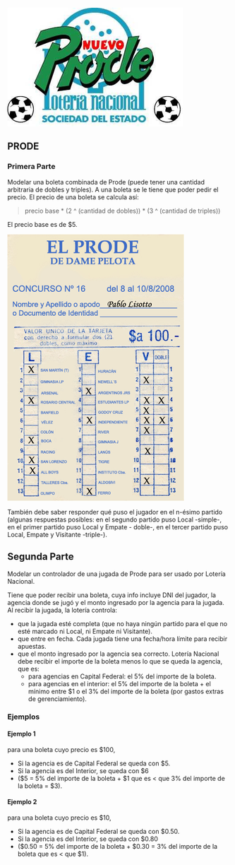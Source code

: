 ![prode](/images/prode.jpg)

## PRODE

### Primera Parte

Modelar una boleta combinada de Prode (puede tener una cantidad arbitraria de dobles y triples). A una boleta se le tiene que poder pedir el precio. El precio de una boleta se calcula así:

> precio base * (2 ^ (cantidad de dobles)) * (3 ^ (cantidad de triples))

El precio base es de $5.

![boleta_prode](/images/prode_boleta.jpg)

También debe saber responder qué puso el jugador en el n-ésimo partido (algunas respuestas posibles: en el segundo partido puso Local -simple-, en el primer partido puso Local y Empate - doble-, en el tercer partido puso Local, Empate y Visitante -triple-).

## Segunda Parte

Modelar un controlador de una jugada de Prode para ser usado por Lotería Nacional.

Tiene que poder recibir una boleta, cuya info incluye DNI del jugador, la agencia donde se jugó y el monto ingresado por la agencia para la jugada. Al recibir la jugada, la lotería controla:

- que la jugada esté completa (que no haya ningún partido para el que no esté marcado ni Local, ni Empate ni Visitante). 
- que entre en fecha. Cada jugada tiene una fecha/hora límite para recibir apuestas.
- que el monto ingresado por la agencia sea correcto. Lotería Nacional debe recibir el importe de la boleta menos lo que se queda la agencia, que es: 
  - para agencias en Capital Federal: el 5% del importe de la boleta.
  - para agencias en el interior: el 5% del importe de la boleta + el mínimo entre $1 o el 3% del importe de la boleta (por gastos extras de gerenciamiento).

### Ejemplos

#### Ejemplo 1

para una boleta cuyo precio es $100,

- Si la agencia es de Capital Federal se queda con $5.
- Si la agencia es del Interior, se queda con $6
- ($5 = 5% del importe de la boleta + $1 que es < que 3% del importe de la boleta = $3).

#### Ejemplo 2

para una boleta cuyo precio es $10,

- Si la agencia es de Capital Federal se queda con $0.50.
- Si la agencia es del Interior, se queda con $0.80
- ($0.50 = 5% del importe de la boleta + $0.30 = 3% del importe de la boleta que es < que $1).
